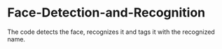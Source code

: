 # Face-Detection-and-Recognition
The code detects the face, recognizes it and tags it with the recognized name.
